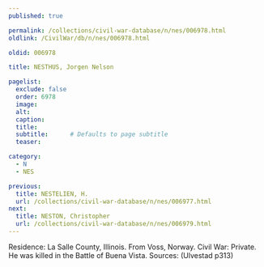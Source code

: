 ```yaml
---
published: true

permalink: /collections/civil-war-database/n/nes/006978.html
oldlink: /CivilWar/db/n/nes/006978.html

oldid: 006978

title: NESTHUS, Jorgen Nelson

pagelist:
  exclude: false
  order: 6978
  image: 
  alt:
  caption:
  title:
  subtitle:      # Defaults to page subtitle
  teaser:

category: 
  - N 
  - NES

previous:
  title: NESTELIEN, H.
  url: /collections/civil-war-database/n/nes/006977.html  
next:
  title: NESTON, Christopher
  url: /collections/civil-war-database/n/nes/006979.html   
---
```

Residence: La Salle County, Illinois. From Voss, Norway. Civil War: Private. He was killed in the Battle of Buena Vista. Sources: (Ulvestad p313)